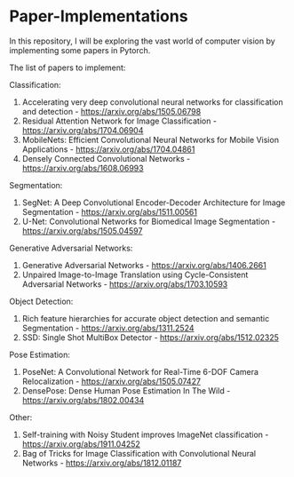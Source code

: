 # Paper-Implementations
In this repository, I will be exploring the vast world of computer vision by implementing some papers in Pytorch. 

The list of papers to implement:

Classification:
1. Accelerating very deep convolutional neural networks for classification and detection - https://arxiv.org/abs/1505.06798
2. Residual Attention Network for Image Classification - https://arxiv.org/abs/1704.06904
3. MobileNets: Efficient Convolutional Neural Networks for Mobile Vision Applications - https://arxiv.org/abs/1704.04861
4. Densely Connected Convolutional Networks - https://arxiv.org/abs/1608.06993

Segmentation:
1. SegNet: A Deep Convolutional Encoder-Decoder Architecture for Image Segmentation - https://arxiv.org/abs/1511.00561
2. U-Net: Convolutional Networks for Biomedical Image Segmentation - https://arxiv.org/abs/1505.04597

Generative Adversarial Networks:
1. Generative Adversarial Networks - https://arxiv.org/abs/1406.2661
2. Unpaired Image-to-Image Translation using Cycle-Consistent Adversarial Networks - https://arxiv.org/abs/1703.10593

Object Detection:
1. Rich feature hierarchies for accurate object detection and semantic Segmentation - https://arxiv.org/abs/1311.2524
2. SSD: Single Shot MultiBox Detector - https://arxiv.org/abs/1512.02325

Pose Estimation:
1. PoseNet: A Convolutional Network for Real-Time 6-DOF Camera Relocalization - https://arxiv.org/abs/1505.07427
2. DensePose: Dense Human Pose Estimation In The Wild - https://arxiv.org/abs/1802.00434

Other:
1. Self-training with Noisy Student improves ImageNet classification - https://arxiv.org/abs/1911.04252
2. Bag of Tricks for Image Classification with Convolutional Neural Networks - https://arxiv.org/abs/1812.01187
